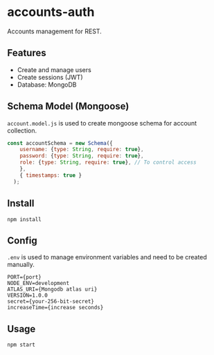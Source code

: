 # accounts-auth
Accounts management for REST.

## Features
* Create and manage users
* Create sessions (JWT)
* Database: MongoDB

## Schema Model (Mongoose)
`account.model.js` is used to create mongoose schema for account collection. 
``` JavaScript
const accountSchema = new Schema({
    username: {type: String, require: true},
    password: {type: String, require: true},
    role: {type: String, require: true}, // To control access
    },
    { timestamps: true }
  );
```
## Install
```
npm install
```

## Config
`.env` is used to manage environment variables and need to be created manually.
```
PORT={port}
NODE_ENV=development
ATLAS_URI={Mongodb atlas uri}
VERSION=1.0.0
secret={your-256-bit-secret}
increaseTime={increase seconds}
```

## Usage
```
npm start
```
